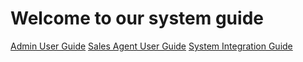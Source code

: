 <!-- TITLE: Bonobo LottoSuite System Guide -->
<!-- SUBTITLE: A complete guide on developing and deploying LottoRace installations-->



# Welcome to our system guide
[Admin User Guide](/admin-user-guide "title text!")
[Sales Agent User Guide](sales-agent-guide/ "title text!")
[System Integration Guide](system-integration-guide/ "title text!")


